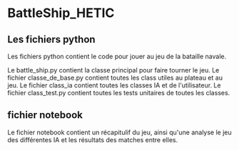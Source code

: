# BattleShip_HETIC
## Les fichiers python

Les fichiers python contient le code pour jouer au jeu de la bataille navale.

Le battle_ship.py contient la classe principal pour faire tourner le jeu.
Le fichier classe_de_base.py contient toutes  les class utiles au plateau et au jeu.
Le fichier class_ia contient toutes les classes IA et de l'utilisateur.
Le fichier class_test.py contient toutes les tests unitaires de toutes les classes.

## fichier notebook
Le fichier notebook contient un récapitulif du jeu, ainsi qu'une analyse le jeu des différentes IA et les résultats des matches entre elles. 
